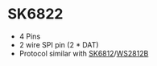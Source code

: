 # SK6822

  * 4 Pins
  * 2 wire SPI pin (2 * DAT)
  * Protocol similar with [SK6812](/user/leddevices/spi_pwm/sk6812.md)/[WS2812B](/user/leddevices/spi_pwm/ws2812b.md)